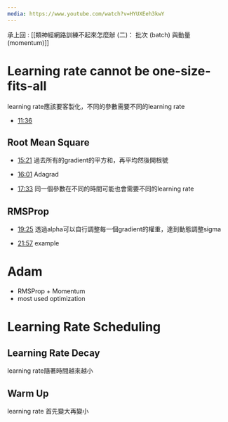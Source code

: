 ```yaml
---
media: https://www.youtube.com/watch?v=HYUXEeh3kwY
---
```

承上回 : [[類神經網路訓練不起來怎麼辦 (二)： 批次 (batch) 與動量 (momentum)]]

# Learning rate cannot be one-size-fits-all

learning rate應該要客製化，不同的參數需要不同的learning rate


- [11:36](https://www.youtube.com/watch?v=HYUXEeh3kwY&t=696#t=11:36.09) 

## Root Mean Square


- [15:21](https://www.youtube.com/watch?v=HYUXEeh3kwY&t=922#t=15:21.76) 過去所有的gradient的平方和，再平均然後開根號

- [16:01](https://www.youtube.com/watch?v=HYUXEeh3kwY&t=962#t=16:01.98) Adagrad

- [17:33](https://www.youtube.com/watch?v=HYUXEeh3kwY&t=1053#t=17:33.25) 同一個參數在不同的時間可能也會需要不同的learning rate

## RMSProp


- [19:25](https://www.youtube.com/watch?v=HYUXEeh3kwY&t=1165#t=19:25.26) 透過alpha可以自行調整每一個gradient的權重，達到動態調整sigma

- [21:57](https://www.youtube.com/watch?v=HYUXEeh3kwY&t=1318#t=21:57.63) example


# Adam

- RMSProp + Momentum
- most used optimization

# Learning Rate Scheduling

## Learning Rate Decay

learning rate隨著時間越來越小

## Warm Up

learning rate 首先變大再變小